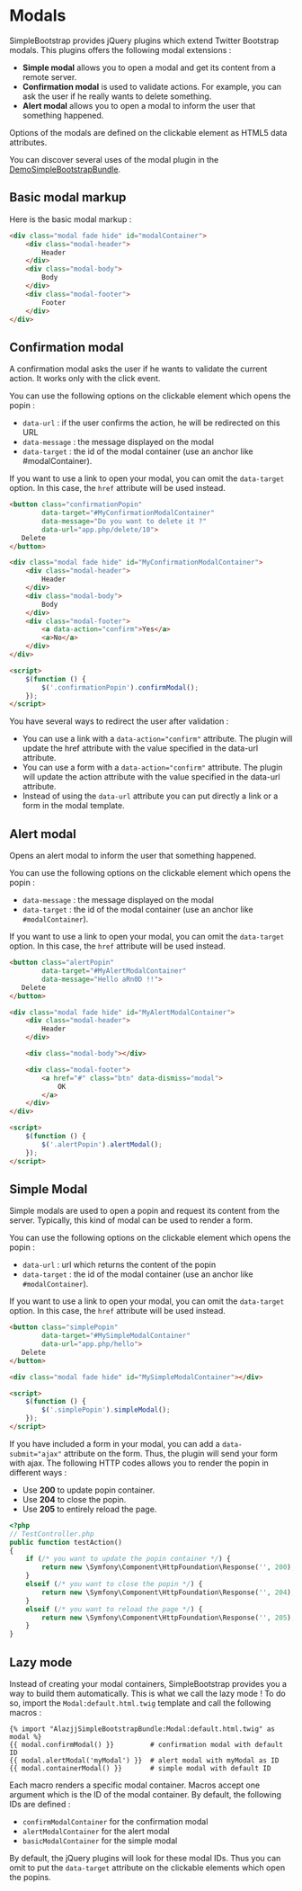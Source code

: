 Modals
======

SimpleBootstrap provides jQuery plugins which extend Twitter Bootstrap modals. This plugins offers the following modal extensions :

* **Simple modal** allows you to open a modal and get its content from a remote server.
* **Confirmation modal** is used to validate actions. For example, you can ask the user if he really wants to delete something.
* **Alert modal** allows you to open a modal to inform the user that something happened.

Options of the modals are defined on the clickable element as HTML5 data attributes.

You can discover several uses of the modal plugin in the [DemoSimpleBootstrapBundle](https://github.com/alazjj/DemoSimpleBootstrapBundle).

Basic modal markup
------------------

Here is the basic modal markup :
```html
<div class="modal fade hide" id="modalContainer">
    <div class="modal-header">
        Header
    </div>
    <div class="modal-body">
        Body
    </div>
    <div class="modal-footer">
        Footer
    </div>
</div>
```
Confirmation modal
------------------

A confirmation modal asks the user if he wants to validate the current action. It works only with the click event.

You can use the following options  on the clickable element which opens the popin :

* `data-url` : if the user confirms the action, he will be redirected on this URL
* `data-message` : the message displayed on the modal
* `data-target` : the id of the modal container (use an anchor like #modalContainer).

If you want to use a link to open your modal, you can omit the `data-target` option. In this case, the `href` attribute will be used instead.
```html
<button class="confirmationPopin"
        data-target="#MyConfirmationModalContainer"
        data-message="Do you want to delete it ?"
        data-url="app.php/delete/10">
   Delete
</button>

<div class="modal fade hide" id="MyConfirmationModalContainer">
    <div class="modal-header">
        Header
    </div>
    <div class="modal-body">
        Body
    </div>
    <div class="modal-footer">
        <a data-action="confirm">Yes</a>
        <a>No</a>
    </div>
</div>

<script>
    $(function () {
        $('.confirmationPopin').confirmModal();
    });
</script>
```

You have several ways to redirect the user after validation :

* You can use a link with a `data-action="confirm"` attribute. The plugin will update the href attribute with the value specified in the data-url attribute.
* You can use a form with a `data-action="confirm"` attribute.  The plugin will update the action attribute  with the value specified in the data-url attribute.
* Instead of using the `data-url` attribute you can put directly a link or a form in the modal template.


Alert modal
-----------

Opens an alert modal to inform the user that something happened.

You can use the following options on the clickable element which opens the popin :

* `data-message` : the message displayed on the modal
* `data-target` : the id of the modal container (use an anchor like `#modalContainer`).

If you want to use a link to open your modal, you can omit the `data-target` option. In this case, the `href` attribute will be used instead.
```html
<button class="alertPopin"
        data-target="#MyAlertModalContainer"
        data-message="Hello aRn0D !!">
   Delete
</button>

<div class="modal fade hide" id="MyAlertModalContainer">
    <div class="modal-header">
        Header
    </div>

    <div class="modal-body"></div>

    <div class="modal-footer">
        <a href="#" class="btn" data-dismiss="modal">
            OK
        </a>
    </div>
</div>

<script>
    $(function () {
        $('.alertPopin').alertModal();
    });
</script>
```
Simple Modal
------------

Simple modals are used to open a popin and request its content from the server. Typically, this kind of modal can be used to render a form.

You can use the following options on the clickable element which opens the popin :

* `data-url` : url which returns the content of the popin
* `data-target` : the id of the modal container (use an anchor like `#modalContainer`).

If you want to use a link to open your modal, you can omit the `data-target` option. In this case, the `href` attribute will be used instead.
```html
<button class="simplePopin"
        data-target="#MySimpleModalContainer"
        data-url="app.php/hello">
   Delete
</button>

<div class="modal fade hide" id="MySimpleModalContainer"></div>

<script>
    $(function () {
        $('.simplePopin').simpleModal();
    });
</script>
```
If you have included a form in your modal, you can add a `data-submit="ajax"` attribute on the form. Thus, the plugin  will send your form with ajax. The following HTTP codes allows you to render the popin in different ways :

* Use **200** to update popin container.
* Use **204** to close the popin.
* Use **205** to entirely reload the page.

```php
<?php
// TestController.php
public function testAction()
{
    if (/* you want to update the popin container */) {
        return new \Symfony\Component\HttpFoundation\Response('', 200);
    }
    elseif (/* you want to close the popin */) {
        return new \Symfony\Component\HttpFoundation\Response('', 204);
    }
    elseif (/* you want to reload the page */) {
        return new \Symfony\Component\HttpFoundation\Response('', 205);
    }
}
```
Lazy mode
---------

Instead of creating your modal containers, SimpleBootstrap provides you a way to build them automatically. This is what we call the lazy mode ! To do so, import the `Modal:default.html.twig` template and call the following macros :
```html+jinja
{% import "AlazjjSimpleBootstrapBundle:Modal:default.html.twig" as modal %}
{{ modal.confirmModal() }}         # confirmation modal with default ID
{{ modal.alertModal('myModal') }}  # alert modal with myModal as ID
{{ modal.containerModal() }}       # simple modal with default ID
```
Each macro renders a specific modal container. Macros accept one argument which is the ID of the modal container. By default, the following IDs are defined :

* `confirmModalContainer` for the confirmation modal
* `alertModalContainer` for the alert modal
* `basicModalContainer` for the simple modal

By default, the jQuery plugins will look for these modal IDs. Thus you can omit to put the `data-target` attribute on the clickable elements which open the popins.
